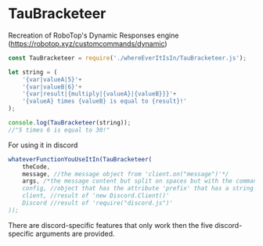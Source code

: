 # TauBracketeer
Recreation of RoboTop's Dynamic Responses engine (https://robotop.xyz/customcommands/dynamic)
```js
const TauBracketeer = require('./whereEverItIsIn/TauBracketeer.js');

let string = (
	'{var|valueA|5}'+
	'{var|valueB|6}'+
	'{var|result|{multiply|{valueA}|{valueB}}}'+
	'{valueA} times {valueB} is equal to {result}!'
);

console.log(TauBracketeer(string));
//"5 times 6 is equal to 30!"
```
For using it in discord
```js
whateverFunctionYouUseItIn(TauBracketeer(
	theCode,
	message, //the message object from 'client.on("message")'*/
	args, /*the message content but split on spaces but with the command that was called removed
	config, //object that has the attribute 'prefix' that has a string in it that is your bot's prefix
	client, //result of 'new Discord.Client()'
	Discord //result of 'require("discord.js")'
));
```
There are discord-specific features that only work then the five discord-specific arguments are provided.
